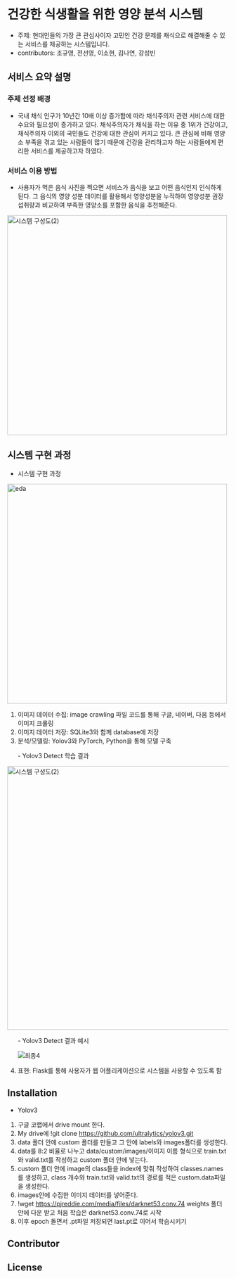 # 건강한 식생활을 위한 영양 분석 시스템
- 주제: 현대인들의 가장 큰 관심사이자 고민인 건강 문제를 채식으로 해결해줄 수 있는 서비스를 제공하는 시스템입니다. 
- contributors: 조규영, 전선영, 이소현, 김나연, 강성빈


## 서비스 요약 설명
### 주제 선정 배경
- 국내 채식 인구가 10년간 10배 이상 증가함에 따라 채식주의자 관련 서비스에 대한 수요와 필요성이 증가하고 있다.  채식주의자가 채식을 하는 이유 중 1위가 건강이고, 채식주의자 이외의 국민들도 건강에 대한 관심이 커지고 있다. 큰 관심에 비해 영양소 부족을 겪고 있는 사람들이 많기 때문에 건강을 관리하고자 하는 사람들에게 편리한 서비스를 제공하고자 하였다. 

### 서비스 이용 방법
- 사용자가 먹은 음식 사진을 찍으면 서비스가 음식을 보고 어떤 음식인지 인식하게 된다. 그 음식의 영양 성분 데이터를 활용해서 영양성분을 누적하여 영양성분 권장 섭취량과 비교하여 부족한 영양소를 포함한  음식을 추천해준다. 
<img width="500" alt="시스템 구성도(2)" src="https://user-images.githubusercontent.com/49351511/91661773-f254f400-ea92-11ea-985f-756054092899.png">

## 시스템 구현 과정
- 시스템 구현 과정
<img width="500" alt="eda" src="https://user-images.githubusercontent.com/49351511/91689459-04797580-eb19-11ea-8431-ce389bf0fe5c.png">

1. 이미지 데이터 수집: image crawling 파일 코드를 통해 구글, 네이버, 다음 등에서 이미지 크롤링
2. 이미지 데이터 저장: SQLite3와 함께 database에 저장
3. 분석/모델링: Yolov3와 PyTorch, Python을 통해 모델 구축

&nbsp;&nbsp;&nbsp;&nbsp;&nbsp;&nbsp;- Yolov3 Detect 학습 결과

<img width="600" alt="시스템 구성도(2)" src="https://user-images.githubusercontent.com/49351511/91691866-3e4c7b00-eb1d-11ea-852a-fb45c1824c17.png">

  
&nbsp;&nbsp;&nbsp;&nbsp;&nbsp;&nbsp;- Yolov3 Detect 결과 예시

&nbsp;&nbsp;&nbsp;&nbsp;&nbsp;&nbsp;![최종4](https://user-images.githubusercontent.com/49351511/91690806-6dfa8380-eb1b-11ea-8f2c-db0622ad4d43.jpg)

4. 표현: Flask를 통해 사용자가 웹 어플리케이션으로 시스템을 사용할 수 있도록 함



## Installation

- Yolov3

1. 구글 코랩에서 drive mount 한다.
2. My drive에 !git clone https://github.com/ultralytics/yolov3.git
3. data 폴더 안에 custom 폴더를 만들고 그 안에 labels와 images폴더를 생성한다.
4. data를 8:2 비율로 나누고 data/custom/images/이미지 이름 형식으로 train.txt와 valid.txt를 작성하고 custom 폴더 안에 넣는다.
5. custom 폴더 안에 image의 class들을 index에 맞춰 작성하여 classes.names를 생성하고, class 개수와 train.txt와 valid.txt의 경로를 적은 custom.data파일을 생성한다.
6. images안에 수집한 이미지 데이터를 넣어준다. 
7. !wget https://pjreddie.com/media/files/darknet53.conv.74 weights 폴더 안에 다운 받고 처음 학습은 darknet53.conv.74로 시작
8. 이후 epoch 돌면서 .pt파일 저장되면 last.pt로 이어서 학습시키기


## Contributor

## License
